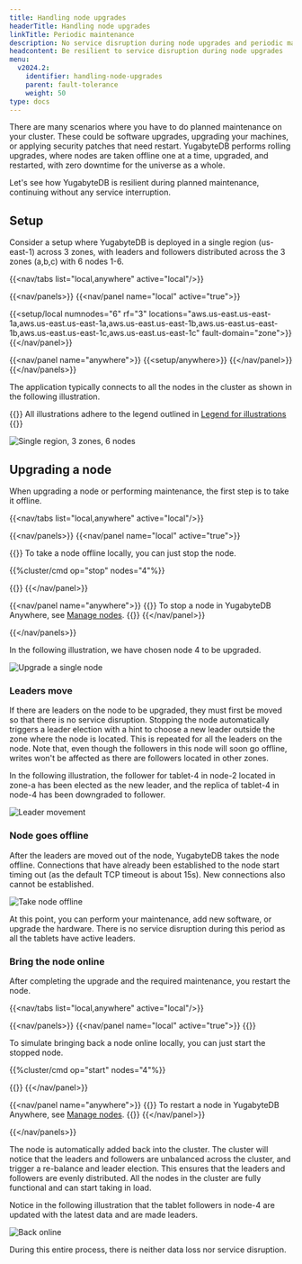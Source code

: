```yaml
---
title: Handling node upgrades
headerTitle: Handling node upgrades
linkTitle: Periodic maintenance
description: No service disruption during node upgrades and periodic maintenance
headcontent: Be resilient to service disruption during node upgrades
menu:
  v2024.2:
    identifier: handling-node-upgrades
    parent: fault-tolerance
    weight: 50
type: docs
---
```


There are many scenarios where you have to do planned maintenance on your cluster. These could be software upgrades, upgrading your machines, or applying security patches that need restart. YugabyteDB performs rolling upgrades, where nodes are taken offline one at a time, upgraded, and restarted, with zero downtime for the universe as a whole.

Let's see how YugabyteDB is resilient during planned maintenance, continuing without any service interruption.

## Setup

Consider a setup where YugabyteDB is deployed in a single region (us-east-1) across 3 zones, with leaders and followers distributed across the 3 zones (a,b,c) with 6 nodes 1-6.

<!-- begin: nav tabs -->
{{<nav/tabs list="local,anywhere" active="local"/>}}

{{<nav/panels>}}
{{<nav/panel name="local" active="true">}}
<!-- local cluster setup instructions -->
{{<setup/local
  numnodes="6"
  rf="3"
  locations="aws.us-east.us-east-1a,aws.us-east.us-east-1a,aws.us-east.us-east-1b,aws.us-east.us-east-1b,aws.us-east.us-east-1c,aws.us-east.us-east-1c"
  fault-domain="zone">}}
{{</nav/panel>}}

{{<nav/panel name="anywhere">}} {{<setup/anywhere>}} {{</nav/panel>}}
{{</nav/panels>}}
<!-- end: nav tabs -->

The application typically connects to all the nodes in the cluster as shown in the following illustration.

{{<note>}}
All illustrations adhere to the legend outlined in [Legend for illustrations](../../../contribute/docs/docs-layout#legend-for-illustrations)
{{</note>}}

![Single region, 3 zones, 6 nodes](/images/explore/fault-tolerance/node-upgrades-setup.png)

## Upgrading a node

When upgrading a node or performing maintenance, the first step is to take it offline.

<!-- begin nav tabs -->
{{<nav/tabs list="local,anywhere" active="local"/>}}

{{<nav/panels>}}
{{<nav/panel name="local" active="true">}}
<!-- local cluster setup instructions -->
{{<collapse title="Take a node offline locally">}}
To take a node offline locally, you can just stop the node.

{{%cluster/cmd op="stop" nodes="4"%}}

{{</collapse>}}
{{</nav/panel>}}

{{<nav/panel name="anywhere">}}
{{<note>}} To stop a node in YugabyteDB Anywhere, see [Manage nodes](../../../yugabyte-platform/manage-deployments/remove-nodes/#start-and-stop-node-processes). {{</note>}}
{{</nav/panel>}}

{{</nav/panels>}}

In the following illustration, we have chosen node 4 to be upgraded.

![Upgrade a single node](/images/explore/fault-tolerance/node-upgrades-take-offline.png)

### Leaders move

If there are leaders on the node to be upgraded, they must first be moved so that there is no service disruption. Stopping the node automatically triggers a leader election with a hint to choose a new leader outside the zone where the node is located. This is repeated for all the leaders on the node. Note that, even though the followers in this node will soon go offline, writes won't be affected as there are followers located in other zones.

In the following illustration, the follower for tablet-4 in node-2 located in zone-a has been elected as the new leader, and the replica of tablet-4 in node-4 has been downgraded to follower.

![Leader movement](/images/explore/fault-tolerance/node-upgrades-leader-move.png)

### Node goes offline

After the leaders are moved out of the node, YugabyteDB takes the node offline. Connections that have already been established to the node start timing out (as the default TCP timeout is about 15s). New connections also cannot be established.

![Take node offline](/images/explore/fault-tolerance/node-upgrades-node-offline.png)

At this point, you can perform your maintenance, add new software, or upgrade the hardware. There is no service disruption during this period as all the tablets have active leaders.

### Bring the node online

After completing the upgrade and the required maintenance, you restart the node.

<!-- begin nav tabs -->
{{<nav/tabs list="local,anywhere" active="local"/>}}

{{<nav/panels>}}
{{<nav/panel name="local" active="true">}}
{{<collapse title="Bring back a node online locally">}}

To simulate bringing back a node online locally, you can just start the stopped node.

{{%cluster/cmd op="start" nodes="4"%}}

{{</collapse>}}
{{</nav/panel>}}

{{<nav/panel name="anywhere">}}
{{<note>}} To restart a node in YugabyteDB Anywhere, see [Manage nodes](../../../yugabyte-platform/manage-deployments/remove-nodes/#start-and-stop-node-processes). {{</note>}}
{{</nav/panel>}}

{{</nav/panels>}}

The node is automatically added back into the cluster. The cluster will notice that the leaders and followers are unbalanced across the cluster, and trigger a re-balance and leader election. This ensures that the leaders and followers are evenly distributed. All the nodes in the cluster are fully functional and can start taking in load.

Notice in the following illustration that the tablet followers in node-4 are updated with the latest data and are made leaders.

![Back online](/images/explore/fault-tolerance/node-upgrades-back-online.png)

During this entire process, there is neither data loss nor service disruption.
